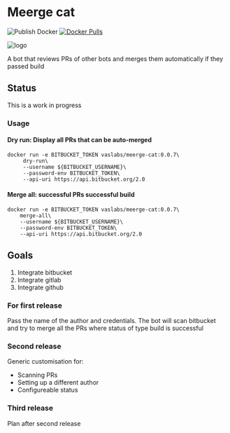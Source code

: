 # Meerge cat

![Publish Docker](https://github.com/vaslabs/meerge-cat/workflows/Publish%20Docker/badge.svg)
[![Docker Pulls](https://img.shields.io/docker/pulls/vaslabs/meerge-cat.svg?style=flat&color=blue)](https://hub.docker.com/r/vaslabs/meerge-cat/)

![logo](https://github.com/vaslabs/reviewer-bot/raw/master/images/reviewerbot_256x256.png)

A bot that reviews PRs of other bots and merges them automatically if they passed build


## Status
This is a work in progress

### Usage

#### Dry run: Display all PRs that can be auto-merged

```
docker run -e BITBUCKET_TOKEN vaslabs/meerge-cat:0.0.7\
     dry-run\
     --username ${BITBUCKET_USERNAME}\
     --password-env BITBUCKET_TOKEN\
     --api-uri https://api.bitbucket.org/2.0
 ```
 
 #### Merge all: successful PRs successful build
 
 ```
docker run -e BITBUCKET_TOKEN vaslabs/meerge-cat:0.0.7\
     merge-all\
     --username ${BITBUCKET_USERNAME}\
     --password-env BITBUCKET_TOKEN\
     --api-uri https://api.bitbucket.org/2.0
 ```
## Goals
1. Integrate bitbucket
2. Integrate gitlab
3. Integrate github

### For first release

Pass the name of the author and credentials. The bot will scan bitbucket and try to merge all the PRs where status of type build is successful

### Second release

Generic customisation for:
- Scanning PRs
- Setting up a different author
- Configureable status

### Third release

Plan after second release
